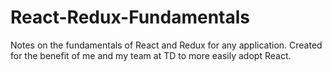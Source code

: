 # React-Redux-Fundamentals
Notes on the fundamentals of React and Redux for any application. Created for the benefit of me and my team at TD to more easily adopt React.
